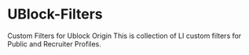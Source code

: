 # UBlock-Filters
Custom Filters for Ublock Origin
This is collection of LI custom filters for Public and Recruiter Profiles.
